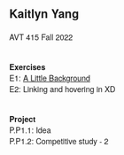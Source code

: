 <!doctype html>
<html>
<head>
	
<meta charset="utf-8">
<title>Untitled Document</title>
<style type="text/css">
body p {
    font-family: Gotham, Helvetica Neue, Helvetica, Arial, sans-serif;
}
.gotham {
    font-family: Gotham, Helvetica Neue, Helvetica, Arial, sans-serif;
}
</style>
<link href="Kaitlyn Css Portfolio Website.css" rel="stylesheet" type="text/css">
</head>

<body>
<h2 class="gotham">Kaitlyn Yang</h2>
<p>AVT 415 Fall 2022</p>
<p><br>
  <strong>Exercises</strong><br>
  E1: <a href="https://xd.adobe.com/view/7ca6455a-5d7e-46cf-84ff-eef3fab9b704-29f5/">A Little Background</a><br>
E2: Linking and hovering in XD</p>
<p><br>
  <strong>Project</strong><br>
  P.P1.1: Idea<br>
P.P1.2: Competitive study - 2</p>
</body>
</html>
